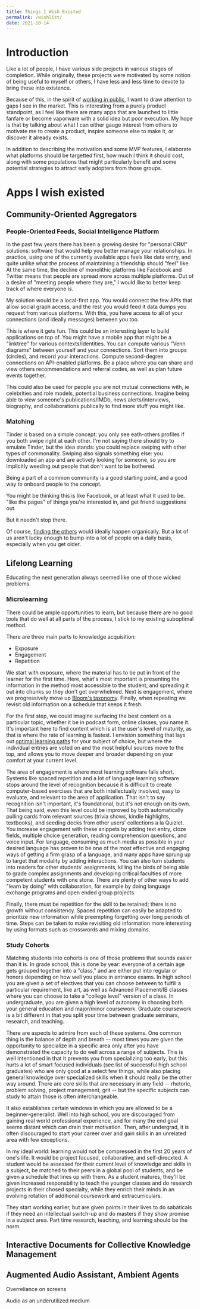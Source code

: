 ```yaml
---
title: Things I Wish Existed
permalink: /wishlist/
date: 2021-10-14
---
```


# Introduction

Like a lot of people, I have various side projects in various stages of completion. While originally, these projects were motivated by some notion of being useful to myself or others, I have less and less time to devote to bring these into existence.

Because of this, in the spirit of [working in public](https://blas.com/working-in-public/), I want to draw attention to gaps I see in the market. This is interesting from a purely product standpoint, as I feel like there are many apps that are launched to little fanfare or become vaporware with a solid idea but poor execution.
My hope is that by talking about what I can either gauge interest from others to motivate me to create a product, inspire someone else to make it, or discover it already exists.

In addition to describing the motivation and some MVP features, I elaborate what platforms should be targetted first, how much I think it should cost, along with some populations that might particularly benefit and some potential strategies to attract early adopters from those groups.

# Apps I wish existed

## Community-Oriented Aggregators

### People-Oriented Feeds, Social Intelligence Platform

In the past few years there has been a growing desire for "personal CRM" solutions: software that would help you better manage your relationships. In practice, using one of the currently available apps feels like data entry, and quite unlike what the process of maintaining a friendship should "feel" like. At the same time, the decline of monolithic platforms like Facebook and Twitter means that people are spread more across multiple platforms. Out of a desire of "meeting people where they are," I would like to better keep track of where everyone is.

My solution would be a local-first app. You would connect the few APIs that allow social graph access, and the rest you would feed it data dumps you request from various platforms. With this, you have access to all of your connections (and ideally messages) between you too.

This is where it gets fun. This could be an interesting layer to build applications on top of. You might have a mobile app that might be a "linktree" for various contexts/identities. You can compute various "Venn diagrams" between yourself and your connections. Sort them into groups (circles), and record your interactions. Compute second-degree connections on API-enabled platforms. Be a place where you can share and view others recommendations and referral codes, as well as plan future events together.

This could also be used for people you are not mutual connections with, ie celebrities and role models, potential business connections. Imagine being able to view someone's publications/IMDb, news alerts/interviews, biography, and collaborations publically to find more stuff you might like.


### Matching

Tinder is based on a simple concept: you only see eath-others profiles if you both swipe right at each other. I'm not saying there should try to emulate Tinder, but the idea stands: you could replace swiping with other types of commonality.
Swiping also signals something else: you downloaded an app and are actively looking for someone, so you are implicitly weeding out people that don't want to be bothered.

Being a part of a common community is a good starting point, and a good way to onboard people to the concept.

You might be thinking this is like Facebook, or at least what it used to be. "like the pages" of things you're interested in, and get friend suggestions out.

But it needn't stop there. 

Of course, [finding the others](https://www.goodreads.com/quotes/514216-admit-it-you-aren-t-like-them-you-re-not-even-close) would ideally happen organically. But a lot of us aren't lucky enough to bump into a lot of people on a daily basis, especially when you get older.

## Lifelong Learning

Educating the next generation always seemed like one of those wicked problems.

### Microlearning

There could be ample opportunities to learn, but because there are no good tools that do well at all parts of the process, I stick to my existing suboptimal method.

There are three main parts to knowledge acquisition:
 - Exposure
 - Engagement
 - Repetition

We start with exposure, where the material has to be put in front of the learner for the first time. Here, what's most important is presenting the information in the method most accessible to the student, and spreading it out into chunks so they don't get overwhelmed. Next is engagement, where we progressively move up [Bloom's taxonomy](https://en.wikipedia.org/wiki/Bloom's_taxonomy).
Finally, when repeating we revisit old information on a schedule that keeps it fresh.

For the first step, we could imagine surfacing the best content on a particular topic, whether it be in podcast form, online classes, you name it. It's important here to find content which is at the user's level of maturity, as that is where the rate of learning is fastest. I envision something that lays out [optimal learning paths](https://learn-anything.xyz/) for your subject of choice, but where the individual entries are voted on and the most helpful sources move to the top, and allows you to move deeper and broader depending on your comfort at your current level.

The area of engagement is where most learning software falls short. Systems like spaced repetition and a lot of language learning software stops around the level of recognition because it is difficult to create computer-based exercises that are both intellectually involved, easy to evaluate, and relevant to the area of application. That isn't to say recognition isn't important, it's foundational, but it's not enough on its own.
That being said, even this level could be improved by both automatically pulling cards from relevant sources (trivia shows, kindle highlights, textbooks), and seeding decks from other users' collections a la Quizlet. You increase engagement with these snippets by adding text entry, cloze fields, multiple choice generation, reading comprehension questions, and voice input.
For language, consuming as much media as possible in your desired language has proven to be one of the most effective and engaging ways of getting a firm grasp of a language, and many apps have sprung up to target that modality by adding interactions. You can also turn students into readers for other students' assignments, killing the birds of being able to grade complex assignments and developing critical faculties of more competent students with one stone. There are plenty of other ways to add "learn by doing" with collaboration, for example by doing language exchange programs and open ended group projects.

Finally, there must be repetition for the skill to be retained; there is no growth without consistency. Spaced repetition can easily be adapted to prioritize new information while preempting forgetting over long periods of time. Steps can be taken to make revisiting old information more interesting by using formats such as crosswords and mixing domains.

### Study Cohorts

Matching students into cohorts is one of those problems that sounds easier than it is. In grade school, this is done by year: everyone of a certain age gets grouped together into a "class," and are either put into regular or honors depending on how well you place in entrance exams. In high school you are given a set of electives that you can choose between to fulfill a particular requirement, like art, as well as Advanced Placement/IB classes where you can choose to take a "college level" version of a class. In undergraduate, you are given a high level of autonomy in choosing both your general education and major/minor coursework. Graduate coursework is a bit different in that you split your time between graduate seminars, research, and teaching.

There are aspects to admire from each of these systems. One common thing is the balance of depth and breath -- most times you are given the opportunity to specialize in a specific area only after you have demonstrated the capacity to do well across a range of subjects. This is well intentioned in that it prevents you from specializing too early, but this hurts a lot of smart focused individuals (see list of successful high school graduates) who are only good at a select few things, while also placing general knowledge over specialized skills when it should really be the other way around. There are core skills that are necessary in any field -- rhetoric, problem solving, project management, grit -- but the specific subjects can study to attain those is often interchangeable.

It also establishes certain windows in which you are allowed to be a beginner-generalist. Well into high school, you are discouraged from gaining real world professional experience, and for many the end goal seems distant which can drain their motivation. Then, after undergrad, it is often discouraged to start your career over and gain skills in an unrelated area with few exceptions.

In my ideal world: learning would not be compressed in the first 20 years of one's life. It would be project focused, collaborative, and self-direcxted. A student would be assessed for their current level of knowledge and skills in a subject, be matched to their peers in a global pool of students, and be given a schedule that lines up with them. As a student matures, they'll be given increased responsbility to teach the younger classes and do research projects in their chosed specialty, while they enrich their minds in an evolving rotation of additional coursework and extracurriculars.

They start working earlier, but are given points in their lives to do sabaticals if they need an intellectual switch-up and do masters if they show promise in a subject area. Part time research, teaching, and learning should be the norm.

## Interactive Documents for Collective Knowledge Management

## Augmented Audio Assistant, Ambient Agents

Overreliance on screens

Audio as an underutilized medium